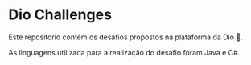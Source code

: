 ﻿# Dio Challenges

Este repositorio contém os desafios propostos na plataforma da Dio 💙.

As linguagens utilizada para a realização do desafio foram Java e C#.